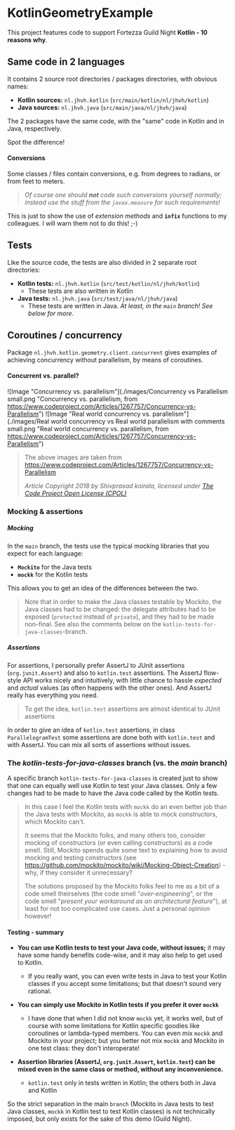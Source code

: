 # KotlinGeometryExample

This project features code to support Fortezza Guild Night **Kotlin - 10 reasons why**.

## Same code in 2 languages
It contains 2 source root directories / packages directories, with obvious names:
* **Kotlin sources:** `nl.jhvh.kotlin` (`src/main/kotlin/nl/jhvh/kotlin`)
* **Java sources:** `nl.jhvh.java` (`src/main/java/nl/jhvh/java`)

The 2 packages have the same code, with the "same" code in Kotlin and in Java, respectively.

Spot the difference!

#### Conversions
Some classes / files contain conversions, e.g. from degrees to radians, or from feet to meters.
> *Of course one should **not** code such conversions yourself normally; instead use the stuff from
> the `javax.measure` for such requirements!*

This is just to show the use of *extension methods* and **`infix`** functions to my colleagues.
I will warn them not to do this! ;-)

## Tests
Like the source code, the tests are also divided in 2 separate root directories:
* **Kotlin tests:** `nl.jhvh.kotlin` (`src/test/kotlin/nl/jhvh/kotlin`)
    * These tests are also written in Kotlin
* **Java tests:** `nl.jhvh.java` (`src/test/java/nl/jhvh/java`)
    * These tests are written in Java.
      *At least, in the `main` branch! See below for more*.

## Coroutines / concurrency
Package `nl.jhvh.kotlin.geometry.client.concurrent` gives examples of achieving concurrency without parallelism, by means of coroutines.

#### Concurrent vs. parallel?
![Image "Concurrency vs. parallelism"](./images/Concurrency vs Parallelism small.png "Concurrency vs. parallelism, from https://www.codeproject.com/Articles/1267757/Concurrency-vs-Parallelism")
![Image "Real world concurrency vs. parallelism"](./images/Real world concurrency vs Real world parallelism with comments small.png "Real world concurrency vs. parallelism, from https://www.codeproject.com/Articles/1267757/Concurrency-vs-Parallelism")

> The above images are taken from https://www.codeproject.com/Articles/1267757/Concurrency-vs-Parallelism
> 
> *Article Copyright 2018 by Shivprasad koirala, licensed under [The Code Project Open License (CPOL)](http://www.codeproject.com/info/cpol10.aspx)*

### Mocking & assertions
##### Mocking
In the `main` branch, the tests use the typical mocking libraries that you expect for each language:
* **`Mockito`** for the Java tests
* **`mockk`** for the Kotlin tests

This allows you to get an idea of the differences between the two.
> Note that in order to make the Java classes testable by Mockito, the Java classes had to be changed:
> the delegate attributes had to be exposed (`protected` instead of `private`), and they had to be made non-final.
> See also the comments below on the `kotlin-tests-for-java-classes`-branch.

##### Assertions
For assertions, I personally prefer AssertJ to JUnit assertions (`org.junit.Assert`) and also to `kotlin.test` assertions.
The AssertJ flow-style API works nicely and intuitively, with little chance to hassle *expected* and *actual* values
(as often happens with the other ones). And AssertJ really has everything you need.
> To get the idea, `kotlin.test` assertions are almost identical to JUnit assertions

In order to give an idea of `kotlin.test` assertions, in class `ParallelogramTest` some assertions are done both with `kotlin.test`
and with AssertJ. You can mix all sorts of assertions without issues.

### The *kotlin-tests-for-java-classes* branch (vs. the *main* branch)
A specific branch `kotlin-tests-for-java-classes` is created just to show that one can equally well use Kotlin to test your Java classes.
Only a few changes had to be made to have the Java code called by the Kotlin tests. 
> In this case I feel the Kotlin tests with `mockk` do an even better job than the Java tests with Mockito, as `mockk` is able to mock constructors,
> which Mockito can't.
> 
> It seems that the Mockito folks, and many others too, consider mocking of constructors (or even calling constructors) as a code smell.
> Still, Mockito spends quite some text to explaining how to avoid mocking and testing constructors (see
> https://github.com/mockito/mockito/wiki/Mocking-Object-Creation) - why, if they consider it unnecessary?
> 
> The solutions proposed by the Mockito folks feel to me as a bit of a code smell theirselves (the code smell "*over-engineering*",
> or the code smell "*present your workaround as an architectural feature*"), at least for not too complicated use cases.
> Just a personal opinion however!
> 

#### Testing - summary
* **You can use Kotlin tests to test your Java code, without issues;** it may have some handy benefits code-wise, and it may also help to get used to Kotlin.
    * If you really want, you can even write tests in Java to test your Kotlin classes if you accept some limitations; but that doesn't sound very rational.

* **You can simply use Mockito in Kotlin tests if you prefer it over `mockk`**
    * I have done that when I did not know `mockk` yet, it works well, but of course with some limitations for Kotlin specific goodies like coroutines or lambda-typed members.
  You can even mix `mockk` and Mockito in your project; but you better not mix `mockk` and Mockito in one test class: they don't interoperate!
* **Assertion libraries (AssertJ, `org.junit.Assert`, `kotlin.test`) can be mixed even in the same class or method, without any inconvenience.**
    * `kotlin.test` only in tests written in Kotlin; the others both in Java and Kotlin

So the strict separation in the main `branch` (Mockito in Java tests to test Java classes, `mockk` in Kotlin test to test Kotlin classes)
is not technically imposed, but only exists for the sake of this demo (Guild Night).
